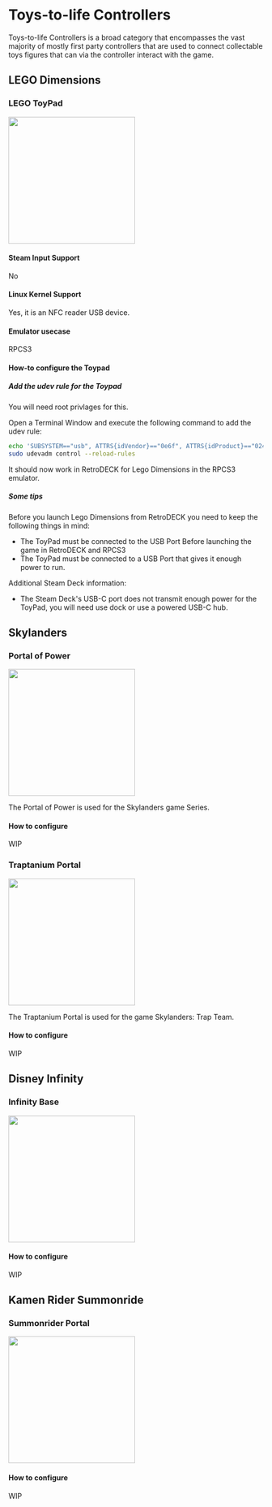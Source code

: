 # Toys-to-life Controllers

Toys-to-life Controllers is a broad category that encompasses the vast majority of mostly first party controllers that are used to connect collectable toys figures that can via the controller interact with the game.

## LEGO Dimensions

### LEGO ToyPad

<img src="../../wiki_images/controllers/lego-toypad.png" width="250">

#### Steam Input Support
No

#### Linux Kernel Support
Yes, it is an NFC reader USB device.

#### Emulator usecase
RPCS3


#### How-to configure the Toypad

##### Add the udev rule for the Toypad

You will need root privlages for this.

Open a Terminal Window and execute  the following command to add the udev rule:

```bash
echo 'SUBSYSTEM=="usb", ATTRS{idVendor}=="0e6f", ATTRS{idProduct}=="0241", MODE="0666"' | sudo tee -a /etc/udev/rules.d/71-toypad.rules > /dev/null
sudo udevadm control --reload-rules
```

It should now work in RetroDECK for Lego Dimensions in the RPCS3 emulator.

##### Some tips

Before you launch Lego Dimensions from RetroDECK you need to keep the following things in mind:

- The ToyPad must be connected to the USB Port Before launching the game in RetroDECK and RPCS3
- The ToyPad must be connected to a USB Port that gives it enough power to run.

Additional Steam Deck information:

- The Steam Deck's USB-C port does not transmit enough power for the ToyPad, you will need use dock or use a powered USB-C hub.

## Skylanders

### Portal of Power

<img src="../../wiki_images/controllers/portal-of-power.png" width="250">

The Portal of Power is used for the Skylanders game Series.

#### How to configure
WIP


### Traptanium Portal

<img src="../../wiki_images/controllers/traptanium-portal.png" width="250">

The Traptanium Portal is used for the game Skylanders: Trap Team.

#### How to configure
WIP

## Disney Infinity

### Infinity Base

<img src="../../wiki_images/controllers/disney-infinity-base.png" width="250">

#### How to configure
WIP

## Kamen Rider Summonride

### Summonrider Portal

<img src="../../wiki_images/controllers/kamen-rider-summonride-portal.png" width="250">

#### How to configure
WIP
